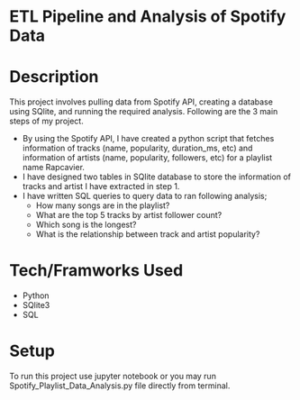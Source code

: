 
# ETL Pipeline and Analysis of Spotify Data 

# Description
This project involves pulling data from Spotify API, creating a database using SQlite, and running the required analysis. Following are the 3 main steps of my project. 

- By using the Spotify API, I have created a python script that fetches information of tracks (name, popularity, duration_ms, etc) and information of artists (name, popularity, followers, etc) for a playlist name Rapcavier. 
- I have designed two tables in SQlite database to store the information of tracks and artist I have extracted in step 1. 
- I have written SQL queries to query data to ran following analysis;
  - How many songs are in the playlist?
  - What are the top 5 tracks by artist follower count?
  - Which song is the longest?
  - What is the relationship between track and artist popularity?
  
 # Tech/Framworks Used
 
 - Python
 - SQlite3
 - SQL
 
 # Setup
 To run this project use jupyter notebook or you may run Spotify_Playlist_Data_Analysis.py file directly from terminal.
 
 
 
